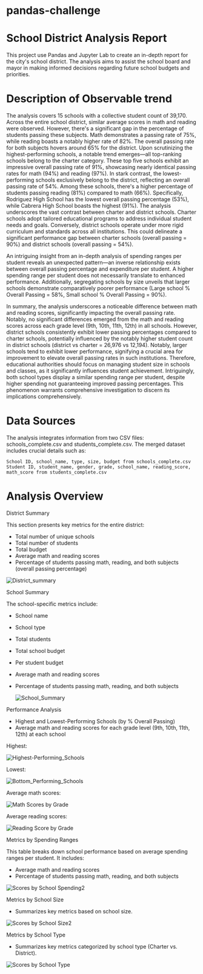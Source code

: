 # pandas-challenge

# School District Analysis Report

This project use Pandas and Jupyter Lab to create an in-depth report for the city's school district. The analysis aims to assist the school board and mayor in making informed decisions regarding future school budgets and priorities.

# Description of Observable trend

The analysis covers 15 schools with a collective student count of 39,170. Across the entire school district, similar average scores in math and reading were observed. However, there's a significant gap in the percentage of students passing these subjects. Math demonstrates a passing rate of 75%, while reading boasts a notably higher rate of 82%. The overall passing rate for both subjects hovers around 65% for the district. Upon scrutinizing the highest-performing schools, a notable trend emerges—all top-ranking schools belong to the charter category. These top five schools exhibit an impressive overall passing rate of 91%, showcasing nearly identical passing rates for math (94%) and reading (97%). In stark contrast, the lowest-performing schools exclusively belong to the district, reflecting an overall passing rate of 54%. Among these schools, there's a higher percentage of students passing reading (81%) compared to math (66%). Specifically, Rodriguez High School has the lowest overall passing percentage (53%), while Cabrera High School boasts the highest (91%). The analysis underscores the vast contrast between charter and district schools. Charter schools adopt tailored educational programs to address individual student needs and goals. Conversely, district schools operate under more rigid curriculum and standards across all institutions. This could delineate a significant performance gap between charter schools (overall passing = 90%) and district schools (overall passing = 54%).

An intriguing insight from an in-depth analysis of spending ranges per student reveals an unexpected pattern—an inverse relationship exists between overall passing percentage and expenditure per student. A higher spending range per student does not necessarily translate to enhanced performance. Additionally, segregating schools by size unveils that larger schools demonstrate comparatively poorer performance (Large school % Overall Passing = 58%, Small school % Overall Passing = 90%).

In summary, the analysis underscores a noticeable difference between math and reading scores, significantly impacting the overall passing rate. Notably, no significant differences emerged from the math and reading scores across each grade level (9th, 10th, 11th, 12th) in all schools. However, district schools consistently exhibit lower passing percentages compared to charter schools, potentially influenced by the notably higher student count in district schools (district vs charter = 26,976 vs 12,194). Notably, larger schools tend to exhibit lower performance, signifying a crucial area for improvement to elevate overall passing rates in such institutions. Therefore, educational authorities should focus on managing student size in schools and classes, as it significantly influences student achievement. Intriguingly, both school types display a similar spending range per student, despite higher spending not guaranteeing improved passing percentages. This phenomenon warrants comprehensive investigation to discern its implications comprehensively.




# Data Sources

The analysis integrates information from two CSV files: schools_complete.csv and students_complete.csv. The merged dataset includes crucial details such as:

    School ID, school_name, type, size, budget from schools_complete.csv
    Student ID, student_name, gender, grade, school_name, reading_score, math_score from students_complete.csv

# Analysis Overview

District Summary

This section presents key metrics for the entire district:

- Total number of unique schools
- Total number of students
- Total budget
- Average math and reading scores
- Percentage of students passing math, reading, and both subjects (overall passing percentage)

![District_summary](https://github.com/MarcoN16/pandas-challenge/assets/150491559/a6075193-19c0-473b-a82c-c5017c511486)

School Summary

The school-specific metrics include:

- School name
- School type
- Total students
- Total school budget
- Per student budget
- Average math and reading scores
- Percentage of students passing math, reading, and both subjects

  ![School_Summary](https://github.com/MarcoN16/pandas-challenge/assets/150491559/8beec4d0-60bc-41d4-8822-ded079002c16)


Performance Analysis

- Highest and Lowest-Performing Schools (by % Overall Passing)
- Average math and reading scores for each grade level (9th, 10th, 11th, 12th) at each school
  
Highest:

![Highest-Performing_Schools](https://github.com/MarcoN16/pandas-challenge/assets/150491559/685f0d34-b232-4b0a-b957-2d080c33bbf2)

Lowest:

![Bottom_Performing_Schools](https://github.com/MarcoN16/pandas-challenge/assets/150491559/69ae7321-8069-4f11-8bf0-f05c69b67e5b)

Average math scores:

![Math Scores by Grade](https://github.com/MarcoN16/pandas-challenge/assets/150491559/bf2f9e3e-fabc-411c-9b5e-bcb5807b1618)

Average reading scores:

![Reading Score by Grade](https://github.com/MarcoN16/pandas-challenge/assets/150491559/21ca3049-520b-4a04-8875-1660517c9cdb)


Metrics by Spending Ranges

This table breaks down school performance based on average spending ranges per student. It includes:

- Average math and reading scores
- Percentage of students passing math, reading, and both subjects

![Scores by School Spending2](https://github.com/MarcoN16/pandas-challenge/assets/150491559/0e28b766-96c7-4b95-a4bd-aa155eee251a)


Metrics by School Size

- Summarizes key metrics based on school size.

![Scores by School Size2](https://github.com/MarcoN16/pandas-challenge/assets/150491559/bf8b9fbf-0e6b-49bb-a49c-8342544e4ec6)


Metrics by School Type

- Summarizes key metrics categorized by school type (Charter vs. District).

![Scores by School Type](https://github.com/MarcoN16/pandas-challenge/assets/150491559/06a305e1-a26d-41fd-ba7f-458be7397772)
